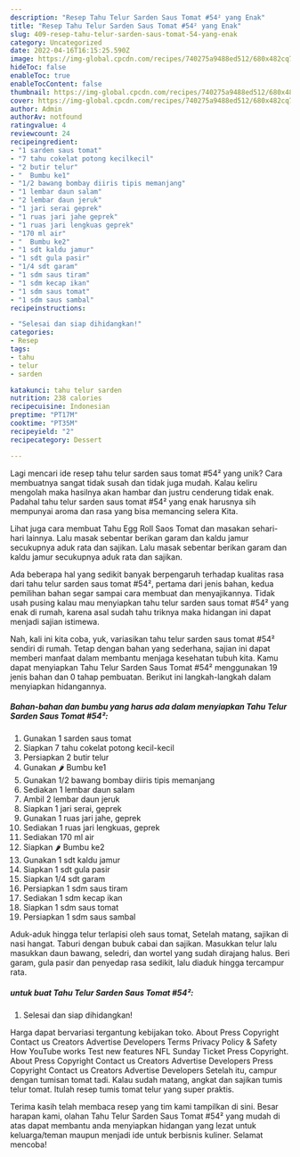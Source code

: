 ```yaml
---
description: "Resep Tahu Telur Sarden Saus Tomat #54² yang Enak"
title: "Resep Tahu Telur Sarden Saus Tomat #54² yang Enak"
slug: 409-resep-tahu-telur-sarden-saus-tomat-54-yang-enak
category: Uncategorized
date: 2022-04-16T16:15:25.590Z
image: https://img-global.cpcdn.com/recipes/740275a9488ed512/680x482cq70/tahu-telur-sarden-saus-tomat-54-foto-resep-utama.jpg
hideToc: false
enableToc: true
enableTocContent: false
thumbnail: https://img-global.cpcdn.com/recipes/740275a9488ed512/680x482cq70/tahu-telur-sarden-saus-tomat-54-foto-resep-utama.jpg
cover: https://img-global.cpcdn.com/recipes/740275a9488ed512/680x482cq70/tahu-telur-sarden-saus-tomat-54-foto-resep-utama.jpg
author: Admin
authorAv: notfound
ratingvalue: 4
reviewcount: 24
recipeingredient:
- "1 sarden saus tomat"
- "7 tahu cokelat potong kecilkecil"
- "2 butir telur"
- "  Bumbu ke1"
- "1/2 bawang bombay diiris tipis memanjang"
- "1 lembar daun salam"
- "2 lembar daun jeruk"
- "1 jari serai geprek"
- "1 ruas jari jahe geprek"
- "1 ruas jari lengkuas geprek"
- "170 ml air"
- "  Bumbu ke2"
- "1 sdt kaldu jamur"
- "1 sdt gula pasir"
- "1/4 sdt garam"
- "1 sdm saus tiram"
- "1 sdm kecap ikan"
- "1 sdm saus tomat"
- "1 sdm saus sambal"
recipeinstructions:

- "Selesai dan siap dihidangkan!"
categories:
- Resep
tags:
- tahu
- telur
- sarden

katakunci: tahu telur sarden 
nutrition: 238 calories
recipecuisine: Indonesian
preptime: "PT17M"
cooktime: "PT35M"
recipeyield: "2"
recipecategory: Dessert

---
```





Lagi mencari ide resep tahu telur sarden saus tomat #54² yang unik? Cara membuatnya sangat tidak susah dan tidak juga mudah. Kalau keliru mengolah maka hasilnya akan hambar dan justru cenderung tidak enak. Padahal tahu telur sarden saus tomat #54² yang enak harusnya sih mempunyai aroma dan rasa yang bisa memancing selera Kita.





Lihat juga cara membuat Tahu Egg Roll Saos Tomat dan masakan sehari-hari lainnya. Lalu masak sebentar berikan garam dan kaldu jamur secukupnya aduk rata dan sajikan. Lalu masak sebentar berikan garam dan kaldu jamur secukupnya aduk rata dan sajikan.

Ada beberapa hal yang sedikit banyak berpengaruh terhadap kualitas rasa dari tahu telur sarden saus tomat #54², pertama dari jenis bahan, kedua pemilihan bahan segar sampai cara membuat dan menyajikannya. Tidak usah pusing kalau mau menyiapkan tahu telur sarden saus tomat #54² yang enak di rumah, karena asal sudah tahu triknya maka hidangan ini dapat menjadi sajian istimewa.






Nah, kali ini kita coba, yuk, variasikan tahu telur sarden saus tomat #54² sendiri di rumah. Tetap dengan bahan yang sederhana, sajian ini dapat memberi manfaat dalam membantu menjaga kesehatan tubuh kita. Kamu dapat menyiapkan Tahu Telur Sarden Saus Tomat #54² menggunakan 19 jenis bahan dan 0 tahap pembuatan. Berikut ini langkah-langkah dalam menyiapkan hidangannya.

<!--inarticleads1-->

##### Bahan-bahan dan bumbu yang harus ada dalam menyiapkan Tahu Telur Sarden Saus Tomat #54²:

1. Gunakan 1 sarden saus tomat
1. Siapkan 7 tahu cokelat potong kecil-kecil
1. Persiapkan 2 butir telur
1. Gunakan  🌶 Bumbu ke1
1. Gunakan 1/2 bawang bombay diiris tipis memanjang
1. Sediakan 1 lembar daun salam
1. Ambil 2 lembar daun jeruk
1. Siapkan 1 jari serai, geprek
1. Gunakan 1 ruas jari jahe, geprek
1. Sediakan 1 ruas jari lengkuas, geprek
1. Sediakan 170 ml air
1. Siapkan  🌶 Bumbu ke2
1. Gunakan 1 sdt kaldu jamur
1. Siapkan 1 sdt gula pasir
1. Siapkan 1/4 sdt garam
1. Persiapkan 1 sdm saus tiram
1. Sediakan 1 sdm kecap ikan
1. Siapkan 1 sdm saus tomat
1. Persiapkan 1 sdm saus sambal


Aduk-aduk hingga telur terlapisi oleh saus tomat, Setelah matang, sajikan di nasi hangat. Taburi dengan bubuk cabai dan sajikan. Masukkan telur lalu masukkan daun bawang, seledri, dan wortel yang sudah dirajang halus. Beri garam, gula pasir dan penyedap rasa sedikit, lalu diaduk hingga tercampur rata. 

<!--inarticleads2-->

#####  untuk buat Tahu Telur Sarden Saus Tomat #54²:


1. Selesai dan siap dihidangkan!

Harga dapat bervariasi tergantung kebijakan toko. About Press Copyright Contact us Creators Advertise Developers Terms Privacy Policy &amp; Safety How YouTube works Test new features NFL Sunday Ticket Press Copyright. About Press Copyright Contact us Creators Advertise Developers Press Copyright Contact us Creators Advertise Developers Setelah itu, campur dengan tumisan tomat tadi. Kalau sudah matang, angkat dan sajikan tumis telur tomat. Itulah resep tumis tomat telur yang super praktis. 

Terima kasih telah membaca resep yang tim kami tampilkan di sini. Besar harapan kami, olahan Tahu Telur Sarden Saus Tomat #54² yang mudah di atas dapat membantu anda menyiapkan hidangan yang lezat untuk keluarga/teman maupun menjadi ide untuk berbisnis kuliner. Selamat mencoba!
